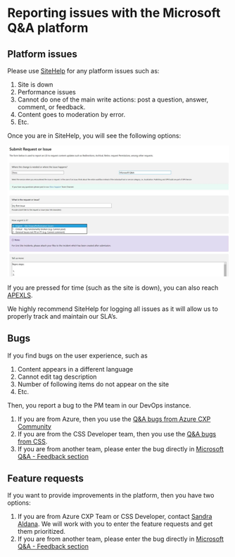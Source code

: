 # Reporting issues with the Microsoft Q&A platform

## Platform issues

Please use [SiteHelp](https://aka.ms/sitehelp) for any platform issues such as:

1. Site is down
2. Performance issues
3. Cannot do one of the main write actions: post a question, answer, comment, or feedback.
4. Content goes to moderation by error.
5. Etc.

Once you are in SiteHelp, you will see the following options:

![Site Help options](media/sitehelp.png)

If you are pressed for time (such as the site is down), you can also reach [APEXLS](mailto:APEXLS@microsoft.com).

We highly recommend SiteHelp for logging all issues as it will allow us to properly track and maintain our SLA’s.

## Bugs

If you find bugs on the user experience, such as

1. Content appears in a different language
2. Cannot edit tag description
3. Number of following items do not appear on the site
4. Etc.

Then, you report a bug to the PM team in our DevOps instance. 

1. If you are from Azure, then you use the [Q&A bugs from Azure CXP Community](https://ceapex.visualstudio.com/Engineering/_workitems/create/Bug?templateId=4b271355-2163-4707-af36-6b3b98b7d5c0&ownerId=1e0d3b3c-60b1-45ae-809b-60c7f036b008)
2. If you are from the CSS Developer team, then you use the [Q&A bugs from CSS](https://ceapex.visualstudio.com/Engineering/_workitems/create/Bug?templateId=4cd43e35-bac1-4674-af71-04dceca9fc33&ownerId=1e0d3b3c-60b1-45ae-809b-60c7f036b008).
3. If you are from another team, please enter the bug directly in [Microsoft Q&A - Feedback section](https://docs.microsoft.com/answers/content/idea/list.html)

## Feature requests

If you want to provide improvements in the platform, then you have two options:

1. If you are from Azure CXP Team or CSS Developer, contact [Sandra Aldana](mailto:saldana). We will work with you to enter the feature requests and get them prioritized.
2. If you are from another team, please enter the bug directly in [Microsoft Q&A - Feedback section](https://docs.microsoft.com/answers/content/idea/list.html)
